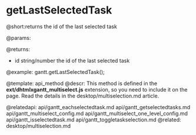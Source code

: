 getLastSelectedTask
=============

@short:returns the id of the last selected task
	

@params:


@returns:
- id	string/number	the id of the last selected task


@example:
gantt.getLastSelectedTask();

@template:	api_method
@descr:
This method is defined in the **ext/dhtmlxgantt_multiselect.js** extension, so you need to include it on the page. Read the details in the desktop/multiselection.md article.


@relatedapi:
	api/gantt_eachselectedtask.md
    api/gantt_getselectedtasks.md
    api/gantt_multiselect_config.md
    api/gantt_multiselect_one_level_config.md
    api/gantt_isselectedtask.md
    api/gantt_toggletaskselection.md
@related:
	desktop/multiselection.md